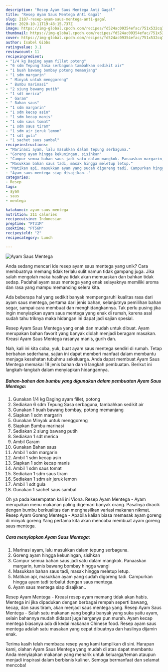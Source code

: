 ```yaml
---
description: "Resep Ayam Saus Mentega Anti Gagal"
title: "Resep Ayam Saus Mentega Anti Gagal"
slug: 2107-resep-ayam-saus-mentega-anti-gagal
date: 2020-10-11T19:48:15.737Z
image: https://img-global.cpcdn.com/recipes/fd524ac09354efac/751x532cq70/ayam-saus-mentega-foto-resep-utama.jpg
thumbnail: https://img-global.cpcdn.com/recipes/fd524ac09354efac/751x532cq70/ayam-saus-mentega-foto-resep-utama.jpg
cover: https://img-global.cpcdn.com/recipes/fd524ac09354efac/751x532cq70/ayam-saus-mentega-foto-resep-utama.jpg
author: Isabel Gibbs
ratingvalue: 3.1
reviewcount: 11
recipeingredient:
- "1/4 kg Daging ayam fillet potong"
- "6 sdm Tepung Sasa serbaguna tambahkan sedikit air"
- "1 buah bawang bombay potong memanjang"
- "1 sdm margarin"
- " Minyak untuk menggoreng"
- " Bumbu marinasi"
- "2 siung bawang putih"
- "1 sdt merica"
- " Garam"
- " Bahan saus"
- "1 sdm margarin"
- "1 sdm kecap asin"
- "1 sdm kecap manis"
- "1 sdm saus tomat"
- "1 sdm saus tiram"
- "1 sdm air jeruk lemon"
- "1 sdt gula"
- "1 sachet saus sambal"
recipeinstructions:
- "Marinasi ayam, lalu masukkan dalam tepung serbaguna."
- "Goreng ayam hingga kekuningan, sisihkan"
- "Campur semua bahan saus jadi satu dalam mangkok. Panaaskan margarin, tumis bawang bombay hingga wangi"
- "Masukkan bahan saus tadi, masak hingga meletup letup."
- "Matikan api, masukkan ayam yang sudah digoreng tadi. Campurkan hingga ayam tadi terbalut dengan saus mentega."
- "Ayam saus mentega siap disajikan.."
categories:
- Resep
tags:
- ayam
- saus
- mentega

katakunci: ayam saus mentega 
nutrition: 211 calories
recipecuisine: Indonesian
preptime: "PT31M"
cooktime: "PT56M"
recipeyield: "2"
recipecategory: Lunch

---
```



![Ayam Saus Mentega](https://img-global.cpcdn.com/recipes/fd524ac09354efac/751x532cq70/ayam-saus-mentega-foto-resep-utama.jpg)

Anda sedang mencari ide resep ayam saus mentega yang unik? Cara membuatnya memang tidak terlalu sulit namun tidak gampang juga. Jika salah mengolah maka hasilnya tidak akan memuaskan dan bahkan tidak sedap. Padahal ayam saus mentega yang enak selayaknya memiliki aroma dan rasa yang mampu memancing selera kita.

Ada beberapa hal yang sedikit banyak mempengaruhi kualitas rasa dari ayam saus mentega, pertama dari jenis bahan, selanjutnya pemilihan bahan segar, sampai cara membuat dan menghidangkannya. Tak perlu pusing jika ingin menyiapkan ayam saus mentega yang enak di rumah, karena asal sudah tahu triknya maka hidangan ini dapat jadi sajian spesial.

Resep Ayam Saus Mentega yang enak dan mudah untuk dibuat. Ayam merupakan bahan favorit yang banyak diolah menjadi beragam masakan. Kreasi Ayam Saus Mentega rasanya manis, gurih dan.


Nah, kali ini kita coba, yuk, buat ayam saus mentega sendiri di rumah. Tetap berbahan sederhana, sajian ini dapat memberi manfaat dalam membantu menjaga kesehatan tubuhmu sekeluarga. Anda dapat membuat Ayam Saus Mentega memakai 18 jenis bahan dan 6 langkah pembuatan. Berikut ini langkah-langkah dalam menyiapkan hidangannya.

<!--inarticleads1-->

##### Bahan-bahan dan bumbu yang digunakan dalam pembuatan Ayam Saus Mentega:

1. Gunakan 1/4 kg Daging ayam fillet, potong
1. Sediakan 6 sdm Tepung Sasa serbaguna, tambahkan sedikit air
1. Gunakan 1 buah bawang bombay, potong memanjang
1. Siapkan 1 sdm margarin
1. Gunakan  Minyak untuk menggoreng
1. Siapkan  Bumbu marinasi
1. Sediakan 2 siung bawang putih
1. Sediakan 1 sdt merica
1. Ambil  Garam
1. Gunakan  Bahan saus
1. Ambil 1 sdm margarin
1. Ambil 1 sdm kecap asin
1. Siapkan 1 sdm kecap manis
1. Ambil 1 sdm saus tomat
1. Sediakan 1 sdm saus tiram
1. Sediakan 1 sdm air jeruk lemon
1. Ambil 1 sdt gula
1. Gunakan 1 sachet saus sambal


Oh ya pada kesempatan kali ini Viona. Resep Ayam Mentega - Ayam merupakan menu makanan paling digemari banyak orang. Pasalnya diracik dengan bumbu berkualitas dan menghasilkan variasi makanan nikmat. Resep Ayam Goreng Mentega - Apabila kalian biasa memasak ayam goreng di minyak goreng Yang pertama kita akan mencoba membuat ayam goreng saus mentega. 

<!--inarticleads2-->

##### Cara menyiapkan Ayam Saus Mentega:

1. Marinasi ayam, lalu masukkan dalam tepung serbaguna.
1. Goreng ayam hingga kekuningan, sisihkan
1. Campur semua bahan saus jadi satu dalam mangkok. Panaaskan margarin, tumis bawang bombay hingga wangi
1. Masukkan bahan saus tadi, masak hingga meletup letup.
1. Matikan api, masukkan ayam yang sudah digoreng tadi. Campurkan hingga ayam tadi terbalut dengan saus mentega.
1. Ayam saus mentega siap disajikan..


Resep Ayam Mentega - Kreasi resep ayam memang tidak akan habis. Mentega ini jika dipadukan dengan berbagai rempah seperti bawang, kecap, dan saus tiram, akan menjadi saus mentega yang. Resep Ayam Saus Mentega - Salah satu makanan yang begitu banyak yang suka yaitu ayam, selain bahannya mudah didapat juga harganya pun murah. Ayam kecap mentega biasanya ada di kedai makanan Chinese food. Resep ayam saus mentega adalah satu masakan yang cepat dibuatnya dan hasilnya dijamin enak. 

Terima kasih telah membaca resep yang kami tampilkan di sini. Harapan kami, olahan Ayam Saus Mentega yang mudah di atas dapat membantu Anda menyiapkan makanan yang menarik untuk keluarga/teman ataupun menjadi inspirasi dalam berbisnis kuliner. Semoga bermanfaat dan selamat mencoba!
